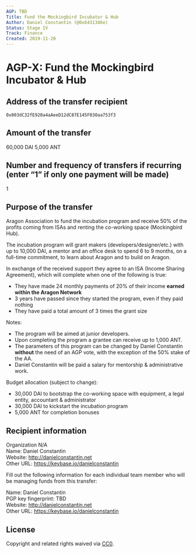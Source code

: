 ```yaml
---
AGP: TBD
Title: Fund the Mockingbird Incubator & Hub
Author: Daniel Constantin (@0x6431346e)
Status: Stage IV
Track: Finance
Created: 2019-11-20
---
```


# AGP-X: Fund the Mockingbird Incubator & Hub

## Address of the transfer recipient

`0x003dC32fE920a4aAeeD12dC87E145F030aa753f3`

## Amount of the transfer

60,000 DAI
5,000 ANT

## Number and frequency of transfers if recurring (enter “1” if only one payment will be made)

1

## Purpose of the transfer

Aragon Association to fund the incubation program and receive 50% of the profits coming from ISAs and renting the co-working space (Mockingbird Hub).

The incubation program will grant makers (developers/designer/etc.) with up to 10,000 DAI, a mentor and an office desk to spend 6 to 9 months, on a full-time commitment, to learn about Aragon and to build on Aragon.

In exchange of the received support they agree to an ISA (Income Sharing Agreement), which will complete when one of the following is true:

- They have made 24 monthly payments of 20% of their income **earned within the Aragon Network**
- 3 years have passed since they started the program, even if they paid nothing
- They have paid a total amount of 3 times the grant size

Notes:

- The program will be aimed at junior developers.
- Upon completing the program a grantee can receive up to 1,000 ANT.
- The parameters of this program can be changed by Daniel Constantin **without** the need of an AGP vote, with the exception of the 50% stake of the AA.
- Daniel Constantin will be paid a salary for mentorship & administrative work.

Budget allocation (subject to change):

- 30,000 DAI to bootstrap the co-working space with equipment, a legal entity, accountant & administrator
- 30,000 DAI to kickstart the incubation program
- 5,000 ANT for completion bonuses

## Recipient information

Organization N/A  
Name: Daniel Constantin  
Website: <http://danielconstantin.net>  
Other URL: <https://keybase.io/danielconstantin>  

Fill out the following information for each individual team member who will be managing funds from this transfer:

Name: Daniel Constantin  
PGP key fingerprint: TBD  
Website: <http://danielconstantin.net>  
Other URL: <https://keybase.io/danielconstantin>  

## License

Copyright and related rights waived via [CC0](https://creativecommons.org/publicdomain/zero/1.0/).

